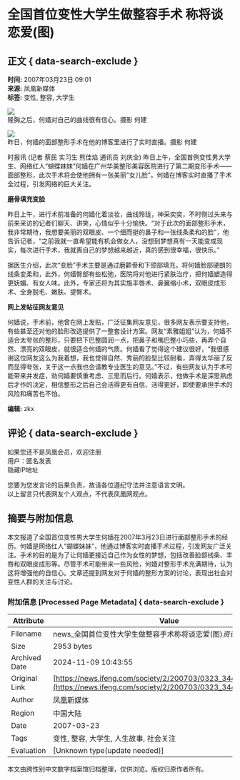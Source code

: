 # 全国首位变性大学生做整容手术 称将谈恋爱(图)

## 正文 { data-search-exclude }

**时间:** 2007年03月23日 09:01  
**来源:** 凤凰新媒体  
**标签:** 变性, 整容, 大学生

![](http://img.ifeng.com/res/200703/0323_77256.jpg)  
隆胸之后，何嫱对自己的曲线很有信心。摄影 何建

![](http://img.ifeng.com/res/200703/0323_77257.jpg)  
昨日，何嫱的面部整形手术在他的博客里进行了实时直播。摄影 何建

时报讯 (记者 蔡民 实习生 熊佳焰 通讯员 刘庆全) 昨日上午，全国首例变性男大学生、网络红人“蝴蝶妹妹”何嫱在广州华美整形美容医院进行了第二期变形手术——面部整形，此次手术将会使他拥有一张美丽“女儿脸”。何嫱在博客实时直播了手术全过程，引发网络的巨大关注。

**磨骨填充变脸**

昨日上午，进行术前准备的何嫱化着淡妆，曲线玲珑，神采奕奕，不时侧过头来与前来采访的记者们聊天、讲笑，心情似乎十分愉快。“对于此次的面部整形手术，我非常期待，我想要美丽的双眼皮、一个细而挺的鼻子和一张线条柔和的脸”，他告诉记者，“之前我就一直希望能有机会做女人，没想到梦想真有一天能变成现实，每次进行手术，我就离自己的梦想越来越近，真的感到很幸福，很快乐。”

据医生介绍，此次“变脸”手术主要是通过磨颧骨和下颌部填充，将何嫱脸部硬朗的线条变柔和，此外，何嫱臀部有些松弛，医院将对他进行紧肤治疗，把何嫱塑造得更妩媚、有女人味。此外，专家还将为其实施丰唇术、鼻翼缩小术，双眼皮成形术、全身脱毛、嫩肤、提臀术。

**网上发帖征网友意见**

何嫱说，手术前，他曾在网上发贴，广泛征集网友意见，很多网友表示要支持他，有些甚至还对他的脸形改造提供了一整套设计方案。网友“素雅姐姐”认为，何嫱不适合太夸张的整形，只要把下巴整圆润一点，把鼻子和嘴巴整小巧些，再弄个自然、漂亮的双眼皮，就很适合何嫱的气质。何嫱看了觉得这个建议很好，“我很感谢这位网友这么为我着想，我也觉得自然、秀丽的脸型比较耐看，弄得太华丽了反而显得夸张，关于这一点我也会请教专业医生的意见。”不过，有些网友认为手术可能带来并发症，劝何嫱要慎重考虑、三思而后行。何嫱表示，他做手术是深思熟虑后才作的决定，相信整形之后自己会活得更有自信、活得更好，即使要承担手术的风险和痛苦也不怕。

**编辑:** zkx

## 评论 { data-search-exclude }

如果您还不是凤凰会员，欢迎注册  
用户：匿名发表  
隐藏IP地址  

您要为您发言论的后果负责，故请各位遵纪守法并注意语言文明。  
以上留言只代表网友个人观点，不代表凤凰网观点。  

## 摘要与附加信息

<!-- tcd_abstract -->
本文报道了全国首位变性男大学生何嫱在2007年3月23日进行面部整形手术的经历。何嫱是网络红人“蝴蝶妹妹”，他通过博客实时直播手术过程，引发网友广泛关注。手术的目的是为了让何嫱更接近自己作为女性的梦想，包括改善脸部线条、丰唇和双眼皮成形等。尽管手术可能带来一些风险，何嫱对整形手术充满期待，认为这将增强他的自信心。文章还提到网友对于何嫱的整形方案的讨论，表现出社会对变性人群的关注与讨论。
<!-- tcd_abstract_end -->

### 附加信息 [Processed Page Metadata] { data-search-exclude }

| Attribute       | Value                                  |
|-----------------|----------------------------------------|
| Filename        | news_全国首位变性大学生做整容手术称将谈恋爱(图)_资讯_-_凤凰网.md                             |
| Size            | 2953 bytes                           |
| Archived Date   | 2024-11-09 10:43:55                             |
| Original Link   | [https://news.ifeng.com/society/2/200703/0323_344_92175.shtml](https://news.ifeng.com/society/2/200703/0323_344_92175.shtml)                       |
| Author          | 凤凰新媒体                               |
| Region          | 中国大陆                               |
| Date            | 2007-03-23                                 |
| Tags            | 变性, 整容, 大学生, 人生故事, 社会关注                                 |
| Evaluation            | [Unknown type(update needed)]                                 |
<!-- tcd_table_end -->

本文由跨性别中文数字档案馆归档整理，仅供浏览。版权归原作者所有。
